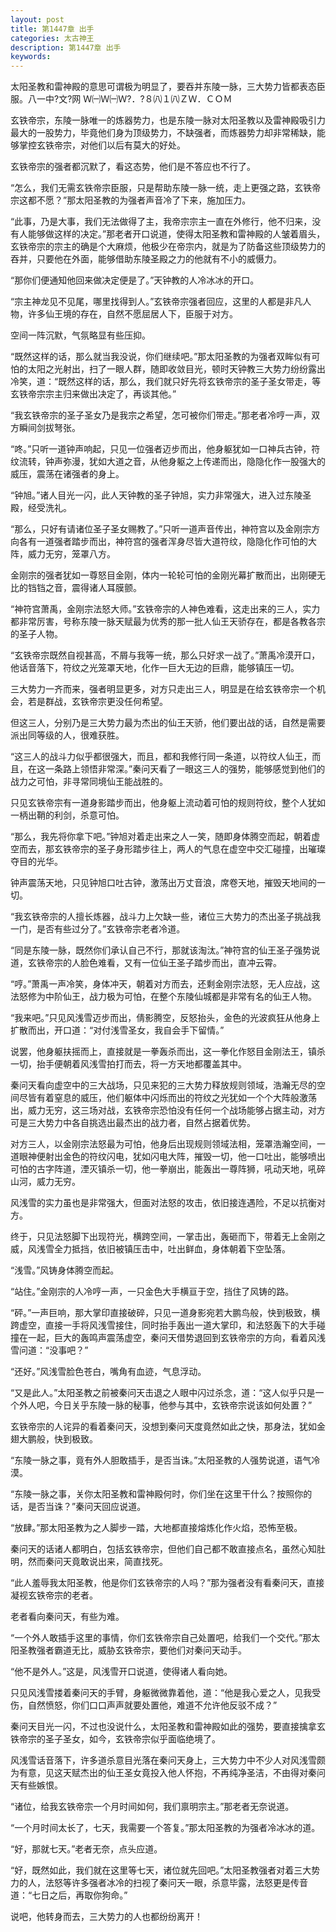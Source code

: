 ```yaml
---
layout: post
title: 第1447章 出手
categories: 太古神王
description: 第1447章 出手
keywords:
---
```


太阳圣教和雷神殿的意思可谓极为明显了，要吞并东陵一脉，三大势力皆都表态臣服。八一中?文?网  Ｗ㈠Ｗ㈠Ｗ?．?８㈧１㈧ＺＷ．ＣＯＭ

玄铁帝宗，东陵一脉唯一的炼器势力，也是东陵一脉对太阳圣教以及雷神殿吸引力最大的一股势力，毕竟他们身为顶级势力，不缺强者，而炼器势力却非常稀缺，能够掌控玄铁帝宗，对他们以后有莫大的好处。

玄铁帝宗的强者都沉默了，看这态势，他们是不答应也不行了。

“怎么，我们无需玄铁帝宗臣服，只是帮助东陵一脉一统，走上更强之路，玄铁帝宗这都不愿？”那太阳圣教的为强者声音冷了下来，施加压力。

“此事，乃是大事，我们无法做得了主，我帝宗宗主一直在外修行，他不归来，没有人能够做这样的决定。”那老者开口说道，使得太阳圣教和雷神殿的人皱着眉头，玄铁帝宗的宗主的确是个大麻烦，他极少在帝宗内，就是为了防备这些顶级势力的吞并，只要他在外面，能够借助东陵圣殿之力的他就有不小的威慑力。

“那你们便通知他回来做决定便是了。”天钟教的人冷冰冰的开口。

“宗主神龙见不见尾，哪里找得到人。”玄铁帝宗强者回应，这里的人都是非凡人物，许多仙王境的存在，自然不愿屈居人下，臣服于对方。

空间一阵沉默，气氛略显有些压抑。

“既然这样的话，那么就当我没说，你们继续吧。”那太阳圣教的为强者双眸似有可怕的太阳之光射出，扫了一眼人群，随即收敛目光，顿时天钟教三大势力纷纷露出冷笑，道：“既然这样的话，那么，我们就只好先将玄铁帝宗的圣子圣女带走，等玄铁帝宗宗主归来做出决定了，再谈其他。”

“我玄铁帝宗的圣子圣女乃是我宗之希望，怎可被你们带走。”那老者冷哼一声，双方瞬间剑拔弩张。

“咚。”只听一道钟声响起，只见一位强者迈步而出，他身躯犹如一口神兵古钟，符纹流转，钟声弥漫，犹如大道之音，从他身躯之上传递而出，隐隐化作一股强大的威压，震荡在诸强者的身上。

“钟旭。”诸人目光一闪，此人天钟教的圣子钟旭，实力非常强大，进入过东陵圣殿，经受洗礼。

“那么，只好有请诸位圣子圣女赐教了。”只听一道声音传出，神符宫以及金刚宗方向各有一道强者踏步而出，神符宫的强者浑身尽皆大道符纹，隐隐化作可怕的大阵，威力无穷，笼罩八方。

金刚宗的强者犹如一尊怒目金刚，体内一轮轮可怕的金刚光幕扩散而出，出刚硬无比的铛铛之音，震得诸人耳膜颤。

“神符宫萧禹，金刚宗法怒大师。”玄铁帝宗的人神色难看，这走出来的三人，实力都非常厉害，号称东陵一脉天赋最为优秀的那一批人仙王天骄存在，都是各教各宗的圣子人物。

“玄铁帝宗既然自视甚高，不屑与我等一统，那么只好求一战了。”萧禹冷漠开口，他话音落下，符纹之光笼罩天地，化作一巨大无边的巨鼎，能够镇压一切。

三大势力一齐而来，强者明显更多，对方只走出三人，明显是在给玄铁帝宗一个机会，若是群战，玄铁帝宗更没任何希望。

但这三人，分别乃是三大势力最为杰出的仙王天骄，他们要出战的话，自然是需要派出同等级的人，很难获胜。

“这三人的战斗力似乎都很强大，而且，都和我修行同一条道，以符纹人仙王，而且，在这一条路上领悟非常深。”秦问天看了一眼这三人的强势，能够感觉到他们的战力之可怕，非寻常同境仙王能战胜的。

只见玄铁帝宗有一道身影踏步而出，他身躯上流动着可怕的规则符纹，整个人犹如一柄出鞘的利剑，杀意可怕。

“那么，我先将你拿下吧。”钟旭对着走出来之人一笑，随即身体腾空而起，朝着虚空而去，那玄铁帝宗的圣子身形踏步往上，两人的气息在虚空中交汇碰撞，出璀璨夺目的光华。

钟声震荡天地，只见钟旭口吐古钟，激荡出万丈音浪，席卷天地，摧毁天地间的一切。

“我玄铁帝宗的人擅长炼器，战斗力上欠缺一些，诸位三大势力的杰出圣子挑战我一门，是否有些过分了。”玄铁帝宗老者冷道。

“同是东陵一脉，既然你们承认自己不行，那就该淘汰。”神符宫的仙王圣子强势说道，玄铁帝宗的人脸色难看，又有一位仙王圣子踏步而出，直冲云霄。

“哼。”萧禹一声冷笑，身体冲天，朝着对方而去，还剩金刚宗法怒，无人应战，这法怒修为中阶仙王，战力极为可怕，在整个东陵仙城都是非常有名的仙王人物。

“我来吧。”只见风浅雪迈步而出，倩影腾空，反怒抬头，金色的光波疯狂从他身上扩散而出，开口道：“对付浅雪圣女，我自会手下留情。”

说罢，他身躯扶摇而上，直接就是一拳轰杀而出，这一拳化作怒目金刚法王，镇杀一切，抬手便朝着风浅雪拍打而去，将一方天地都覆盖其中。

秦问天看向虚空中的三大战场，只见来犯的三大势力释放规则领域，浩瀚无尽的空间尽皆有着窒息的威压，他们躯体中闪烁而出的符纹之光犹如一个个大阵般激荡出，威力无穷，这三场对战，玄铁帝宗恐怕没有任何一个战场能够占据主动，对方可是三大势力中各自挑选出最杰出的战力者，自然占据着优势。

对方三人，以金刚宗法怒最为可怕，他身后出现规则领域法相，笼罩浩瀚空间，一道眼神便射出金色的符纹闪电，犹如闪电大阵，摧毁一切，他一口吐出，能够喷出可怕的古字阵道，湮灭镇杀一切，他一拳崩出，能轰出一尊阵狮，吼动天地，吼碎山河，威力无穷。

风浅雪的实力虽也是非常强大，但面对法怒的攻击，依旧接连遇险，不足以抗衡对方。

终于，只见法怒脚下出现符光，横跨空间，一掌击出，轰砸而下，带着无上金刚之威，风浅雪全力抵挡，依旧被镇压击中，吐出鲜血，身体朝着下空坠落。

“浅雪。”风铸身体腾空而起。

“站住。”金刚宗的人冷哼一声，一只金色大手横亘于空，挡住了风铸的路。

“砰。”一声巨响，那大掌印直接破碎，只见一道身影宛若大鹏鸟般，快到极致，横跨虚空，直接一手将风浅雪接住，同时抬手轰出一道大掌印，和法怒轰下的大手碰撞在一起，巨大的轰鸣声震荡虚空，秦问天借势退回到玄铁帝宗的方向，看着风浅雪问道：“没事吧？”

“还好。”风浅雪脸色苍白，嘴角有血迹，气息浮动。

“又是此人。”太阳圣教之前被秦问天击退之人眼中闪过杀念，道：“这人似乎只是一个外人吧，今日关乎东陵一脉的秘事，他参与其中，玄铁帝宗说该如何处置？”

玄铁帝宗的人诧异的看着秦问天，没想到秦问天度竟然如此之快，那身法，犹如金翅大鹏般，快到极致。

“东陵一脉之事，竟有外人胆敢插手，是否当诛。”太阳圣教的人强势说道，语气冷漠。

“东陵一脉之事，关你太阳圣教和雷神殿何时，你们坐在这里干什么？按照你的话，是否当诛？”秦问天回应说道。

“放肆。”那太阳圣教为之人脚步一踏，大地都直接熔炼化作火焰，恐怖至极。

秦问天的话诸人都明白，包括玄铁帝宗，但他们自己都不敢直接点名，虽然心知肚明，然而秦问天竟敢说出来，简直找死。

“此人羞辱我太阳圣教，他是你们玄铁帝宗的人吗？”那为强者没有看秦问天，直接凝视玄铁帝宗的老者。

老者看向秦问天，有些为难。

“一个外人敢插手这里的事情，你们玄铁帝宗自己处置吧，给我们一个交代。”那太阳圣教强者霸道无比，威胁玄铁帝宗，要他们对秦问天动手。

“他不是外人。”这是，风浅雪开口说道，使得诸人看向她。

只见风浅雪搂着秦问天的手臂，身躯微微靠着他，道：“他是我心爱之人，见我受伤，自然愤怒，你们口口声声就要处置他，难道不允许他反驳不成？”

秦问天目光一闪，不过也没说什么，太阳圣教和雷神殿如此的强势，要直接擒拿玄铁帝宗的圣子圣女，如今，玄铁帝宗似乎面临绝境了。

风浅雪话音落下，许多道杀意目光落在秦问天身上，三大势力中不少人对风浅雪颇为有意，见这天赋杰出的仙王圣女竟投入他人怀抱，不再纯净圣洁，不由得对秦问天有些嫉恨。

“诸位，给我玄铁帝宗一个月时间如何，我们禀明宗主。”那老者无奈说道。

“一个月时间太长了，七天，我需要一个答复。”那太阳圣教的为强者冷冰冰的道。

“好，那就七天。”老者无奈，点头应道。

“好，既然如此，我们就在这里等七天，诸位就先回吧。”太阳圣教强者对着三大势力的人，法怒等许多强者冰冷的扫视了秦问天一眼，杀意毕露，法怒更是传音道：“七日之后，再取你狗命。”

说吧，他转身而去，三大势力的人也都纷纷离开！

